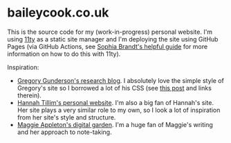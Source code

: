 # baileycook.co.uk
This is the source code for my (work-in-progress) personal website. I'm using [11ty](https://www.11ty.dev) as a static site manager and I'm deploying the site using GitHub Pages (via GitHub Actions, see [Sophia Brandt's helpful guide](https://www.rockyourcode.com/how-to-deploy-eleventy-to-github-pages-with-github-actions/) for more information on how to do this with 11ty).

Inspiration:
- [Gregory Gunderson's research blog](https://gregorygundersen.com). I absolutely love the simple style of Gregory's site so I borrowed a lot of his CSS (see [this post](https://gregorygundersen.com/blog/2020/06/21/blog-theme/) and links therein).
- [Hannah Tillim's personal website](https://www.hannahtillim.com). I'm also a big fan of Hannah's site. Her site plays a very similar role to my own, so I look a lot of inspiration from her site's style and structure.
- [Maggie Appleton's digital garden](https://maggieappleton.com). I'm a huge fan of Maggie's writing and her approach to note-taking. 
